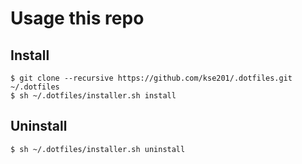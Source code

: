 # Usage this repo 
## Install 
    $ git clone --recursive https://github.com/kse201/.dotfiles.git ~/.dotfiles
    $ sh ~/.dotfiles/installer.sh install
## Uninstall
    $ sh ~/.dotfiles/installer.sh uninstall
